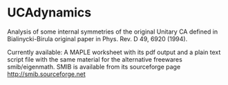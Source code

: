 # UCAdynamics

Analysis of some internal symmetries of the original Unitary CA defined in Bialinycki-Birula original paper in Phys. Rev. D 49, 6920 (1994).

Currently available:
A MAPLE worksheet with its pdf output and a plain text script file with the same material for the alternative freewares smib/eigenmath. SMIB is available from its sourceforge page http://smib.sourceforge.net
